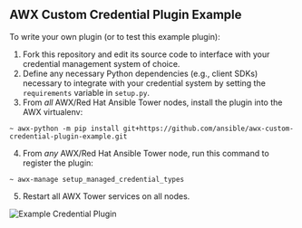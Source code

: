 AWX Custom Credential Plugin Example
---

To write your own plugin (or to test this example plugin):

1.  Fork this repository and edit its source code to interface with your credential management system of choice.
2.  Define any necessary Python dependencies (e.g., client SDKs) necessary to integrate with your credential system by setting the `requirements` variable in `setup.py`.
3.  From *all* AWX/Red Hat Ansible Tower nodes, install the plugin into the AWX virtualenv:

```shell
~ awx-python -m pip install git+https://github.com/ansible/awx-custom-credential-plugin-example.git
```

4.  From *any* AWX/Red Hat Ansible Tower node, run this command to register the plugin:

```shell
~ awx-manage setup_managed_credential_types
```

5.  Restart all AWX Tower services on all nodes.

![Example Credential Plugin](https://user-images.githubusercontent.com/214912/79345288-ebbc4a80-7efe-11ea-884e-58635b2d4600.gif)
